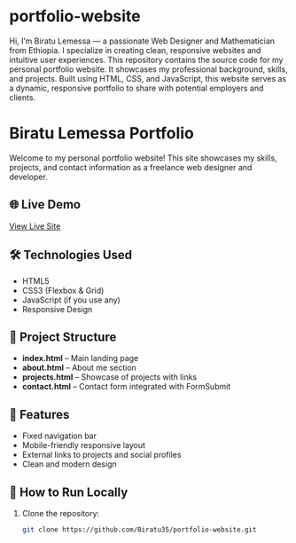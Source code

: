 # portfolio-website
Hi, I’m Biratu Lemessa — a passionate Web Designer and Mathematician from Ethiopia. I specialize in creating clean, responsive websites and intuitive user experiences. This repository contains the source code for my personal portfolio website. It showcases my professional background, skills, and projects. Built using HTML, CSS, and JavaScript, this website serves as a dynamic, responsive portfolio to share with potential employers and clients.
# Biratu Lemessa Portfolio

Welcome to my personal portfolio website! This site showcases my skills, projects, and contact information as a freelance web designer and developer.

## 🌐 Live Demo

[View Live Site](https://biratu-portfolio-website.netlify.app/)

## 🛠️ Technologies Used

- HTML5  
- CSS3 (Flexbox & Grid)  
- JavaScript (if you use any)  
- Responsive Design

## 📂 Project Structure

- **index.html** – Main landing page  
- **about.html** – About me section  
- **projects.html** – Showcase of projects with links  
- **contact.html** – Contact form integrated with FormSubmit  

## 🎯 Features

- Fixed navigation bar  
- Mobile-friendly responsive layout  
- External links to projects and social profiles  
- Clean and modern design  

## 📌 How to Run Locally

1. Clone the repository:  
   ```bash
   git clone https://github.com/Biratu35/portfolio-website.git

